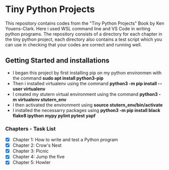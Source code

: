 # Tiny Python Projects

This repository contains codes from the "Tiny Python Projects" Book by Ken Youens-Clark. Here i used WSL command line and VS Code in writing python programs. The repository consists of a directory for each chapter in the tiny python project, each directory also contains a test script which you can use in checking that your codes are correct and running well.

## Getting Started and installations
* I began this project by first installing pip on my python environmen with the command **sudo apt install python3-pip**
* Then i installed virtualenv using the command **python3 -m pip install --user virtualenv**
* I created my stutern virtual environment using the command **python3 -m virtualenv stutern_env**
* I then activated the environment using **source stutern_env/bin/activate**
* I installed the necessarry packages using **python3 -m pip install black flake8 ipython mypy pylint pytest yapf**

### Chapters - Task List
- [x] Chapter 1: How to write and test a Python program
- [x] Chapter 2: Crow's Nest
- [x] Chapter 3: Picnic
- [x] Chapter 4: Jump the five
- [x] Chapter 5: Howler
